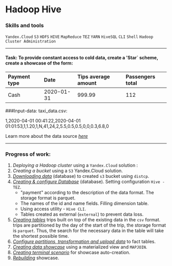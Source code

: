 # Hadoop Hive 

### Skills and tools
`Yandex.Cloud` `S3` `HDFS` `HIVE` `MapReduce` `TEZ` `YARN` `HiveSQL` `CLI` `Shell` `Hadoop Cluster Administration` 

---

#### Task: To provide constant access to cold data, create a 'Star` scheme, create a showcase of the form:

| Payment type | Date         | 	Tips average amount | Passengers total |
|:-------------|:-------------|:---------------------|:-----------------|
| Cash         | 	2020-01-31  | 	999.99              | 	112             |

###Input-data: taxi_data.csv:

1,2020-04-01 00:41:22,2020-04-01 01:01:53,1,1.20,1,N,41,24,2,5.5,0.5,0.5,0,0,0.3,6.8,0

Learn more about the data source [*here*][1]

---

### Progress of work:
1. *Deploying a Hadoop cluster* using a `Yandex.Cloud` solution :
2. *Creating a bucket* using a `S3` Yandex.Cloud solution.
3. [*Downloading data*][2] (database) to created `s3` bucket using `distcp`.
4. [*Creating & configure Database*][3] (database). Setting configuration `Hive - TEZ`. 
   * "payment" according to the description of the data format. The storage format is parquet. 
   * The names of the id and name fields. Filling dimension table.
   * Using access utility - `Hive CLI`.
   * Tables created as external (`external`) to prevent data loss.
5. [*Creating tables*][4] trips built on top of the existing data in the `csv` format.
trips are partitioned by the day of the start of the trip, the storage format is `parquet`.
Thus, the search for the necessary data in the table will take the shortest possible time.
6. [*Configure partitions, transformation and upload data*][5] to fact tables.
7. [*Creating data showcase*][6] using a materialized view and `MAPJOIN`.
8. [*Creating terminal scenario*][7] for showcase auto-creation.
9. [*Rebuilding*][8] showcase.



[1]:https://registry.opendata.aws/nyc-tlc-trip-records-pds/
[2]:https://github.com/Amboss/portfolio_projects/blob/master/hadoop_hive/data/dawnload_s3_data.sh
[3]:https://github.com/Amboss/portfolio_projects/blob/master/hadoop_hive/scrpts/table_dict.sql
[4]:https://github.com/Amboss/portfolio_projects/blob/master/hadoop_hive/scrpts/table_fact.sql
[5]:https://github.com/Amboss/Hadoop_hive/blob/master/scrpts/insert_to_table_fact.sql
[6]:https://github.com/Amboss/portfolio_projects/blob/master/hadoop_hive/scrpts/view.sql
[7]:https://github.com/Amboss/portfolio_projects/blob/master/hadoop_hive/scrpts/run.sh
[8]:https://github.com/Amboss/portfolio_projects/blob/master/hadoop_hive/scrpts/rebuild.sh
